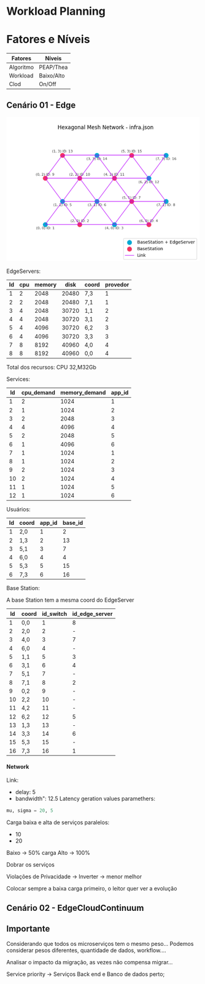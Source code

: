 # Workload Planning

# Fatores e Níveis

| Fatores   | Níveis     |
| --------- | ---------- |
| Algoritmo | PEAP/Thea  |
| Workload  | Baixo/Alto |
| Clod      | On/Off     |

## Cenário 01 - Edge

![](./img/infra.png)


 EdgeServers:

| Id  | cpu | memory | disk  | coord | provedor |
| --- | --- | ------ | ----- | ----- | -------- |
| 1   | 2   | 2048   | 20480 | 7,3   | 1        |
| 2   | 2   | 2048   | 20480 | 7,1   | 1        |
| 3   | 4   | 2048   | 30720 | 1,1   | 2        |
| 4   | 4   | 2048   | 30720 | 3,1   | 2        |
| 5   | 4   | 4096   | 30720 | 6,2   | 3        |
| 6   | 4   | 4096   | 30720 | 3,3   | 3        |
| 7   | 8   | 8192   | 40960 | 4,0   | 4        |
| 8   | 8   | 8192   | 40960 | 0,0   | 4        |

Total dos recursos: CPU 32,M32Gb

Services:

| Id  | cpu_demand | memory_demand | app_id |
| --- | ---------- | ------------- | ------ |
| 1   | 2          | 1024          | 1      |
| 2   | 1          | 1024          | 2      |
| 3   | 2          | 2048          | 3      |
| 4   | 4          | 4096          | 4      |
| 5   | 2          | 2048          | 5      |
| 6   | 1          | 4096          | 6      |
| 7   | 1          | 1024          | 1      |
| 8   | 1          | 1024          | 2      |
| 9   | 2          | 1024          | 3      |
| 10  | 2          | 1024          | 4      |
| 11  | 1          | 1024          | 5      |
| 12  | 1          | 1024          | 6      |
Usuários:

| Id  | coord | app_id | base_id |
| --- | ----- | ------ | ------- |
| 1   | 2,0   | 1      | 2       |
| 2   | 1,3   | 2      | 13      |
| 3   | 5,1   | 3      | 7       |
| 4   | 6,0   | 4      | 4       |
| 5   | 5,3   | 5      | 15      |
| 6   | 7,3   | 6      | 16      |

Base Station:

A base Station tem a mesma coord do EdgeServer

| Id  | coord | id_switch | id_edge_server |
| --- | ----- | --------- | -------------- |
| 1   | 0,0   | 1         | 8              |
| 2   | 2,0   | 2         | -              |
| 3   | 4,0   | 3         | 7              |
| 4   | 6,0   | 4         | -              |
| 5   | 1,1   | 5         | 3              |
| 6   | 3,1   | 6         | 4              |
| 7   | 5,1   | 7         | -              |
| 8   | 7,1   | 8         | 2              |
| 9   | 0,2   | 9         | -              |
| 10  | 2,2   | 10        | -              |
| 11  | 4,2   | 11        | -              |
| 12  | 6,2   | 12        | 5              |
| 13  | 1,3   | 13        | -              |
| 14  | 3,3   | 14        | 6              |
| 15  | 5,3   | 15        | -              |
| 16  | 7,3   | 16        | 1              |

#### Network

Link:
- delay: 5
- bandwidth": 12.5
Latency geration values paramethers: 

```python
mu, sigma = 20, 5
```


Carga baixa e alta de serviços paralelos:
- 10
- 20

Baixo -> 50% carga
Alto -> 100%

Dobrar os serviços

Violações de Privacidade -> Inverter -> menor melhor 

Colocar sempre a baixa carga primeiro, o leitor quer ver a evolução


## Cenário 02 - EdgeCloudContinuum


## Importante

Considerando que todos os microserviços tem o mesmo peso... Podemos considerar pesos diferentes, quantidade de dados, workflow....

Analisar o impacto da migração, as vezes não compensa migrar...

Service priority -> Serviços Back end e Banco de dados perto;


